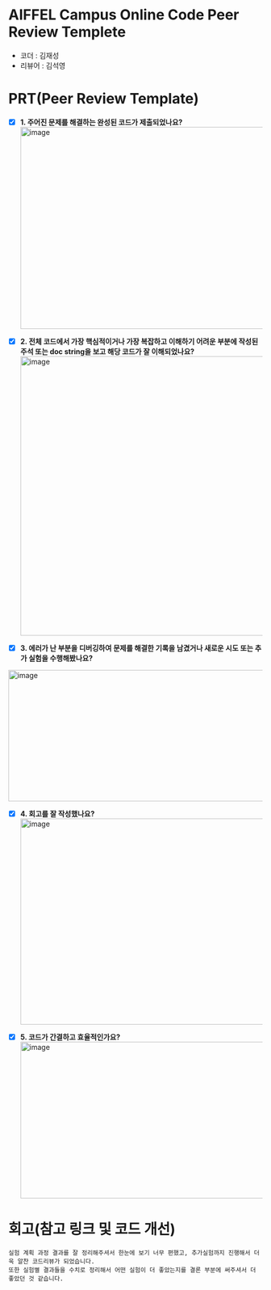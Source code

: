 # AIFFEL Campus Online Code Peer Review Templete
- 코더 : 김재성
- 리뷰어 : 김석영


# PRT(Peer Review Template)
- [x]  **1. 주어진 문제를 해결하는 완성된 코드가 제출되었나요?**
    <img width="701" height="400" alt="image" src="https://github.com/user-attachments/assets/6c4f6269-f733-4929-b8f7-00d86e468c1a" />

    
- [x]  **2. 전체 코드에서 가장 핵심적이거나 가장 복잡하고 이해하기 어려운 부분에 작성된 
주석 또는 doc string을 보고 해당 코드가 잘 이해되었나요?**
    <img width="611" height="553" alt="image" src="https://github.com/user-attachments/assets/55f86a31-c34e-41d6-8009-eb8cf51fcaa2" />

        
- [x]  **3. 에러가 난 부분을 디버깅하여 문제를 해결한 기록을 남겼거나
새로운 시도 또는 추가 실험을 수행해봤나요?**
 <img width="753" height="260" alt="image" src="https://github.com/user-attachments/assets/10d68081-f20f-47b4-af50-5f249bcaecda" />

        
- [x]  **4. 회고를 잘 작성했나요?**
   <img width="904" height="408" alt="image" src="https://github.com/user-attachments/assets/0f3b430d-d17b-4720-9c6f-84a7f60fc93f" />

        
- [x]  **5. 코드가 간결하고 효율적인가요?**
    <img width="562" height="310" alt="image" src="https://github.com/user-attachments/assets/125bf2e0-0670-4bc5-aa2b-5b3a630c49b8" />



# 회고(참고 링크 및 코드 개선)
```
실험 계획 과정 결과를 잘 정리해주셔서 한눈에 보기 너무 편했고, 추가실험까지 진행해서 더욱 알찬 코드리뷰가 되었습니다.
또한 실험별 결과들을 수치로 정리해서 어떤 실험이 더 좋았는지를 결론 부분에 써주셔서 더 좋았던 것 같습니다.
```
